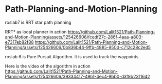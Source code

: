 # Path-Planning-and-Motion-Planning
roslab7 is RRT star path planning

RRT* as local planner in action
https://github.com/Lalit1521/Path-Planning-and-Motion-Planning/assets/125426606/fcedf27c-286f-4aaa-a803-e7317eb82f88
https://github.com/Lalit1521/Path-Planning-and-Motion-Planning/assets/125426606/0b836b44-9ffb-4885-950d-c712c28c2ed5


roslab 6 is Pure Pursuit Algorithm.
It is used to track the waypoints.

Here is the video of the algorithm in action
https://github.com/Lalit1521/Path-Planning-and-Motion-Planning/assets/125426606/39334417-49b1-4ec4-8bb0-d3f9b2311642









